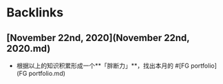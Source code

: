 
# Backlinks
## [November 22nd, 2020](November 22nd, 2020.md)
- 根据以上的知识积累形成一个**「胖断力」**，找出本月的 #[FG portfolio](FG portfolio.md)

